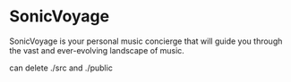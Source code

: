 # SonicVoyage
SonicVoyage is your personal music concierge that will guide you through the vast and ever-evolving landscape of music.

can delete ./src and ./public